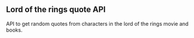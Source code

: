 ## Lord of the rings quote API


API to get random quotes from characters in the lord of the rings movie and books.
